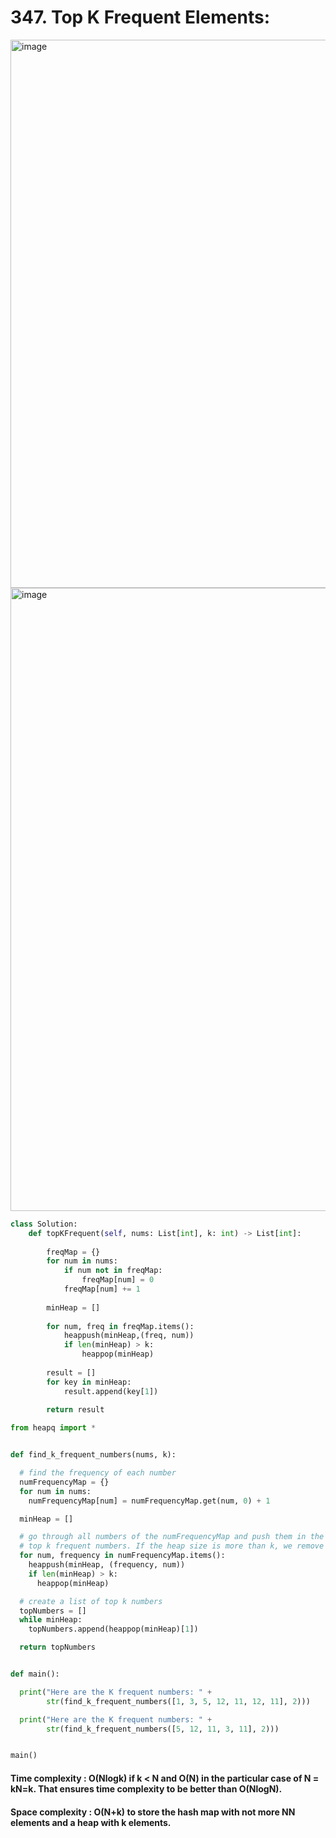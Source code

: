 # 347. Top K Frequent Elements:

<img width="877" alt="image" src="https://user-images.githubusercontent.com/35987583/161254837-032c59ce-c899-40a4-83e8-e5a09ca52479.png">

<img width="997" alt="image" src="https://user-images.githubusercontent.com/35987583/161254876-c852be9b-8cc1-4761-a59e-e86d68105384.png">



```python
class Solution:
    def topKFrequent(self, nums: List[int], k: int) -> List[int]:
        
        freqMap = {}
        for num in nums:
            if num not in freqMap:
                freqMap[num] = 0
            freqMap[num] += 1
            
        minHeap = []
        
        for num, freq in freqMap.items():
            heappush(minHeap,(freq, num))
            if len(minHeap) > k:
                heappop(minHeap)
            
        result = []
        for key in minHeap:
            result.append(key[1])
    
        return result
```


```python
from heapq import *


def find_k_frequent_numbers(nums, k):

  # find the frequency of each number
  numFrequencyMap = {}
  for num in nums:
    numFrequencyMap[num] = numFrequencyMap.get(num, 0) + 1

  minHeap = []

  # go through all numbers of the numFrequencyMap and push them in the minHeap, which will have
  # top k frequent numbers. If the heap size is more than k, we remove the smallest(top) number
  for num, frequency in numFrequencyMap.items():
    heappush(minHeap, (frequency, num))
    if len(minHeap) > k:
      heappop(minHeap)

  # create a list of top k numbers
  topNumbers = []
  while minHeap:
    topNumbers.append(heappop(minHeap)[1])

  return topNumbers


def main():

  print("Here are the K frequent numbers: " +
        str(find_k_frequent_numbers([1, 3, 5, 12, 11, 12, 11], 2)))

  print("Here are the K frequent numbers: " +
        str(find_k_frequent_numbers([5, 12, 11, 3, 11], 2)))


main()
```

#### Time complexity : O(Nlogk) if k < N and O(N) in the particular case of N = kN=k. That ensures time complexity to be better than O(NlogN).

#### Space complexity : O(N+k) to store the hash map with not more NN elements and a heap with k elements.
